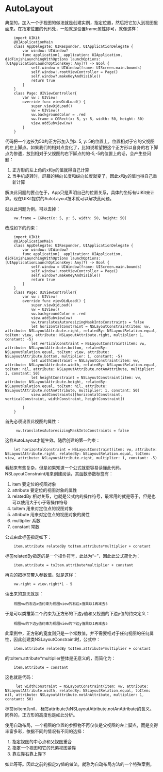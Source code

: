 # AutoLayout

典型的，加入一个子视图的做法就是创建实例，指定位置，然后把它加入到视图里面来。在指定位置的代码处，一般就是设置frame属性即可，就像这样：

        import UIKit
        @UIApplicationMain
        class AppDelegate: UIResponder, UIApplicationDelegate {
            var window: UIWindow?
            func application(_ application: UIApplication, didFinishLaunchingWithOptions launchOptions: [UIApplicationLaunchOptionsKey: Any]?) -> Bool {
                self.window = UIWindow(frame: UIScreen.main.bounds)
                self.window!.rootViewController = Page()
                self.window?.makeKeyAndVisible()
                return true
            }
        }
        class Page: UIViewController{
            var vw : UIView!
            override func viewDidLoad() {
                super.viewDidLoad()
                vw = UIView()
                vw.backgroundColor = .red
                vw.frame = CGRect(x: 5, y: 5, width: 50, height: 50)
                view.addSubview(vw)
            }
        }

代码把一个边长为50的正方形加入到x: 5, y: 5的位置上，位置相对于它的父视图的左上脚点。如果我们的相对点变化了，比如说希望把这个正方形以自身的右下脚点为惨遭，放到相对于父视图的右下脚点的的-5,-5的位置上的话，会产生些问题：

1. 正方形的左上角的x和y的值就得自己计算
2. 当手机旋转时，屏幕的横向长度和纵向长度就变了，因此x和y的值也得自己重新计算

解决此问题的要点在于，App只是声明自己的位置关系，具体的坐标有UIKit来计算。现在UIKit提供的AutoLayout技术就可以解决此问题。

就以此问题为例，可以去掉：

        vw.frame = CGRect(x: 5, y: 5, width: 50, height: 50)

改成如下的约束：

        import UIKit
        @UIApplicationMain
        class AppDelegate: UIResponder, UIApplicationDelegate {
            var window: UIWindow?
            func application(_ application: UIApplication, didFinishLaunchingWithOptions launchOptions: [UIApplicationLaunchOptionsKey: Any]?) -> Bool {
                self.window = UIWindow(frame: UIScreen.main.bounds)
                self.window!.rootViewController = Page()
                self.window?.makeKeyAndVisible()
                return true
            }
        }
        class Page: UIViewController{
            var vw : UIView!
            override func viewDidLoad() {
                super.viewDidLoad()
                vw = UIView()
                vw.backgroundColor = .red
                view.addSubview(vw)
                vw.translatesAutoresizingMaskIntoConstraints = false
                let horizontalConstraint = NSLayoutConstraint(item: vw, attribute: NSLayoutAttribute.right, relatedBy: NSLayoutRelation.equal, toItem: view, attribute: NSLayoutAttribute.right, multiplier: 1, constant: -5)
                let verticalConstraint = NSLayoutConstraint(item: vw, attribute: NSLayoutAttribute.bottom, relatedBy: NSLayoutRelation.equal, toItem: view, attribute: NSLayoutAttribute.bottom, multiplier: 1, constant: -5)
                let widthConstraint = NSLayoutConstraint(item: vw, attribute: NSLayoutAttribute.width, relatedBy: NSLayoutRelation.equal, toItem: nil, attribute: NSLayoutAttribute.notAnAttribute, multiplier: 1, constant: 50)
                let heightConstraint = NSLayoutConstraint(item: vw, attribute: NSLayoutAttribute.height, relatedBy: NSLayoutRelation.equal, toItem: nil, attribute: NSLayoutAttribute.notAnAttribute, multiplier: 1, constant: 50)
                view.addConstraints([horizontalConstraint, verticalConstraint, widthConstraint, heightConstraint])
                
            }
        }

首先必须设置此视图的属性：

         vw.translatesAutoresizingMaskIntoConstraints = false

这样AutoLayout才能生效。随后创建的第一约束：

        let horizontalConstraint = NSLayoutConstraint(item: vw, attribute: NSLayoutAttribute.right, relatedBy: NSLayoutRelation.equal, toItem: view, attribute: NSLayoutAttribute.right, multiplier: 1, constant: -5)

看起来有些复杂，但是如果知道一个公式就更容易读懂此代码。NSLayoutConstraint用来创建阅读，其函数参数标签有：

1. item 要定位的视图对象
2. attribute 要定位的视图对象的属性
3. relatedBy 相对关系，也就是公式内的操作符号，最常用的就是等于，但是也可以使用大于小于等操作符号
4. toItem    用来对定位点的视图对象
5. attribute 用来对定位点的视图对象的属性
6. multiplier 系数
7. constant   常数

公式由此标签指定如下：

        item.attribute relatedBy toItem.attribute*multiplier + constant

标签relatedBy指定的是一个操作符号，此处为“=”，因此此公式简化为：

        item.attribute = toItem.attribute*multiplier + constant

再次的把标签带入参数值，就是这样：

        vw.right = view.right*1 - 5

读出来的意思就是：

        视图vw的右边x值约束为视图view的右边x值乘以1再减去5

于是可以类推第二个约束为正方形的下边y值和父视图的下边y值的约束定义：
        
        视图vw的下边y值约束为视图view的下边y值乘以1再减去5

此案例中，正方形的宽度则只是一个常数值，并不需要相对于任何视图的任何属性，因此创建类NSLayoutConstraint时，公式中：

        item.attribute relatedBy toItem.attribute*multiplier + constant

的toItem.attribute*multiplier整体是无意义的，而简化为：

        item.attribute = constant

这也就是代码：

         let widthConstraint = NSLayoutConstraint(item: vw, attribute: NSLayoutAttribute.width, relatedBy: NSLayoutRelation.equal, toItem: nil, attribute: NSLayoutAttribute.notAnAttribute, multiplier: 1, constant: 50)

标签toItem为nil， 标签attribute为NSLayoutAttribute.notAnAttribute的含义。同样的，正方形的高度也是如此分析。

使用自动布局，一个视图的位置的参照物不再仅仅是父视图的左上脚点，而是变得丰富多彩，依据不同的情况有不同的选择：

1. 指定视图的中心点和父视图重合
2. 指定一个视图和它的兄弟视图紧靠
3. 靠左靠右靠上靠下

如此等等。因此之前的指定xy值的做法，就称为自动布局方法的一个特殊案例。

